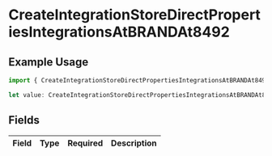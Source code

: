 # CreateIntegrationStoreDirectPropertiesIntegrationsAtBRANDAt8492

## Example Usage

```typescript
import { CreateIntegrationStoreDirectPropertiesIntegrationsAtBRANDAt8492 } from "@vercel/sdk/models/createintegrationstoredirectop.js";

let value: CreateIntegrationStoreDirectPropertiesIntegrationsAtBRANDAt8492 = {};
```

## Fields

| Field       | Type        | Required    | Description |
| ----------- | ----------- | ----------- | ----------- |